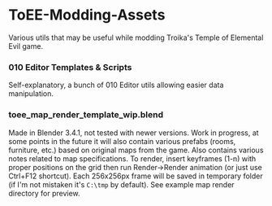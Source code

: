 # ToEE-Modding-Assets
Various utils that may be useful while modding Troika's Temple of Elemental Evil game.  

### 010 Editor Templates & Scripts
Self-explanatory, a bunch of 010 Editor utils allowing easier data manipulation.  

### toee_map_render_template_wip.blend
Made in Blender 3.4.1, not tested with newer versions. Work in progress, at some points in the future it will also contain various prefabs (rooms, furniture, etc.) based on original maps from the game. Also contains various notes related to map specifications. To render, insert keyframes (1-n) with proper positions on the grid then run Render->Render animation (or just use Ctrl+F12 shortcut). Each 256x256px frame will be saved in temporary folder (if I'm not mistaken it's `C:\tmp` by default). See example map render directory for preview.  

